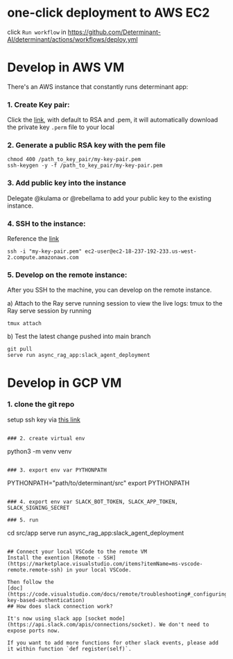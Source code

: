 # one-click deployment to AWS EC2

click `Run workflow` in https://github.com/Determinant-AI/determinant/actions/workflows/deploy.yml

# Develop in AWS VM
There's an AWS instance that constantly runs determinant app:

### 1. Create Key pair: 
Click the [link](https://us-west-2.console.aws.amazon.com/ec2/home?region=us-west-2#CreateKeyPair), with default to RSA and .pem, it will automatically download the private key `.perm` file to your local

### 2. Generate a public RSA key with the pem file
```
chmod 400 /path_to_key_pair/my-key-pair.pem
ssh-keygen -y -f /path_to_key_pair/my-key-pair.pem
```

### 3. Add public key into the instance
Delegate @kulama or @rebellama to add your public key to the existing instance.

### 4. SSH to the instance:
Reference the [link](https://docs.aws.amazon.com/AWSEC2/latest/UserGuide/replacing-key-pair.html)
```
ssh -i "my-key-pair.pem" ec2-user@ec2-18-237-192-233.us-west-2.compute.amazonaws.com
```

### 5. Develop on the remote instance:
After you SSH to the machine, you can develop on the remote instance.

a) Attach to the Ray serve running session to view the live logs:
tmux to the Ray serve session by running
```
tmux attach
```

b) Test the latest change pushed into main branch
```
git pull
serve run async_rag_app:slack_agent_deployment
```

# Develop in GCP VM

### 1. clone the git repo

setup ssh key via [this link](https://docs.github.com/en/github/authenticating-to-github/connecting-to-github-with-ssh)

```

### 2. create virtual env

```
python3 -m venv venv
```

### 3. export env var PYTHONPATH

```
PYTHONPATH="path/to/determinant/src"
export PYTHONPATH
```

### 4. export env var SLACK_BOT_TOKEN, SLACK_APP_TOKEN, SLACK_SIGNING_SECRET

### 5. run

```
cd src/app
serve run async_rag_app:slack_agent_deployment
```

## Connect your local VSCode to the remote VM
Install the exention [Remote - SSH](https://marketplace.visualstudio.com/items?itemName=ms-vscode-remote.remote-ssh) in your local VSCode. 

Then follow the
[doc](https://code.visualstudio.com/docs/remote/troubleshooting#_configuring-key-based-authentication)
## How does slack connection work?

It's now using slack app [socket mode](https://api.slack.com/apis/connections/socket). We don't need to expose ports now. 

If you want to add more functions for other slack events, please add it within function `def register(self)`.